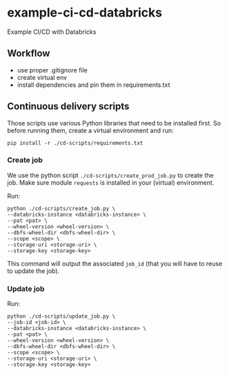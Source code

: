 # example-ci-cd-databricks
Example CI/CD with Databricks

## Workflow
- use proper .gitignore file
- create virtual env
- install dependencies and pin them in requirements.txt

## Continuous delivery scripts
Those scripts use various Python libraries that need to be installed first. So before running them, create a virtual
environment and run:
```
pip install -r ./cd-scripts/requirements.txt
```

### Create job
We use the python script `./cd-scripts/create_prod_job.py` to create the job. Make sure module `requests` is installed
in your (virtual) environment.

Run:
```
python ./cd-scripts/create_job.py \
--databricks-instance <databricks-instance> \
--pat <pat> \
--wheel-version <wheel-version> \
--dbfs-wheel-dir <dbfs-wheel-dir> \
--scope <scope> \
--storage-uri <storage-uri> \
--storage-key <storage-key>
```

This command will output the associated `job_id` (that you will have to reuse to update the job).

### Update job
Run:
```
python ./cd-scripts/update_job.py \
--job-id <job-id> \
--databricks-instance <databricks-instance> \
--pat <pat> \
--wheel-version <wheel-version> \
--dbfs-wheel-dir <dbfs-wheel-dir> \
--scope <scope> \
--storage-uri <storage-uri> \
--storage-key <storage-key>
```
